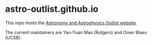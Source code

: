 # astro-outlist.github.io

This repo hosts the [Astronomy and Astrophysics Outlist website](https://astro-outlist.github.io).

The current maintainers are Yao-Yuan Mao (Rutgers) and Omer Blaes (UCSB).
